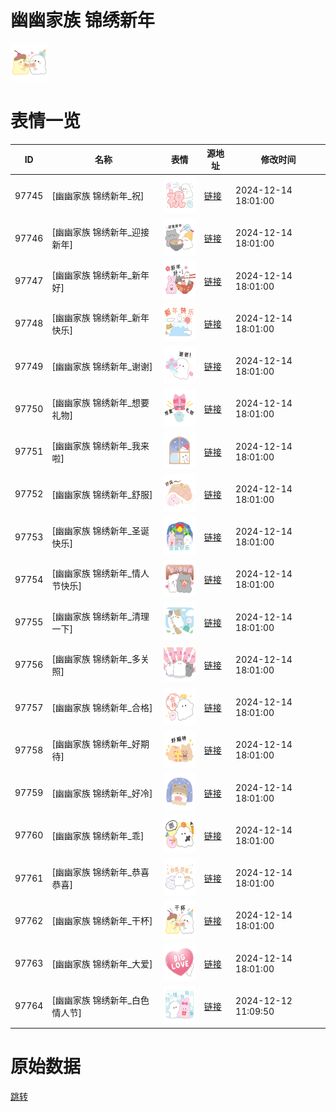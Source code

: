 # 幽幽家族 锦绣新年

<img src="./cover.png" height="60" alt="cover" />

# 表情一览

|ID|名称|表情|源地址|修改时间|
|----|----|----|----|----|
|97745|[幽幽家族 锦绣新年_祝]|<img src="./pic/097745_%5B幽幽家族 锦绣新年_祝%5D.png" height="60" alt="祝"/>|[链接](https://i0.hdslb.com/bfs/garb/4d09f8d39a042635d1478abf18d5b5f3bc3af1a2.png)|2024-12-14 18:01:00|
|97746|[幽幽家族 锦绣新年_迎接新年]|<img src="./pic/097746_%5B幽幽家族 锦绣新年_迎接新年%5D.png" height="60" alt="迎接新年"/>|[链接](https://i0.hdslb.com/bfs/garb/820d2133ba59a4c7f3ba66d10e1f956da189926b.png)|2024-12-14 18:01:00|
|97747|[幽幽家族 锦绣新年_新年好]|<img src="./pic/097747_%5B幽幽家族 锦绣新年_新年好%5D.png" height="60" alt="新年好"/>|[链接](https://i0.hdslb.com/bfs/garb/5ffd09c082c95908fa15301537daf7876f9f1a98.png)|2024-12-14 18:01:00|
|97748|[幽幽家族 锦绣新年_新年快乐]|<img src="./pic/097748_%5B幽幽家族 锦绣新年_新年快乐%5D.png" height="60" alt="新年快乐"/>|[链接](https://i0.hdslb.com/bfs/garb/d312d10bc3cafd234f9869da72da0f13b5783112.png)|2024-12-14 18:01:00|
|97749|[幽幽家族 锦绣新年_谢谢]|<img src="./pic/097749_%5B幽幽家族 锦绣新年_谢谢%5D.png" height="60" alt="谢谢"/>|[链接](https://i0.hdslb.com/bfs/garb/42500a8cfabb52263bfd2fd3d9f7d2a9e9cf1423.png)|2024-12-14 18:01:00|
|97750|[幽幽家族 锦绣新年_想要礼物]|<img src="./pic/097750_%5B幽幽家族 锦绣新年_想要礼物%5D.png" height="60" alt="想要礼物"/>|[链接](https://i0.hdslb.com/bfs/garb/3c8faf3488ac25c1a366e4affded1985aadc54d1.png)|2024-12-14 18:01:00|
|97751|[幽幽家族 锦绣新年_我来啦]|<img src="./pic/097751_%5B幽幽家族 锦绣新年_我来啦%5D.png" height="60" alt="我来啦"/>|[链接](https://i0.hdslb.com/bfs/garb/b7cdbd5201da92f83fa930f5f5759fc65ce4ca2c.png)|2024-12-14 18:01:00|
|97752|[幽幽家族 锦绣新年_舒服]|<img src="./pic/097752_%5B幽幽家族 锦绣新年_舒服%5D.png" height="60" alt="舒服"/>|[链接](https://i0.hdslb.com/bfs/garb/1eaa79aef240596a1777f8a42be12aaf148f4375.png)|2024-12-14 18:01:00|
|97753|[幽幽家族 锦绣新年_圣诞快乐]|<img src="./pic/097753_%5B幽幽家族 锦绣新年_圣诞快乐%5D.png" height="60" alt="圣诞快乐"/>|[链接](https://i0.hdslb.com/bfs/garb/04586c09e072aea8fc284e22a7e25c197443442a.png)|2024-12-14 18:01:00|
|97754|[幽幽家族 锦绣新年_情人节快乐]|<img src="./pic/097754_%5B幽幽家族 锦绣新年_情人节快乐%5D.png" height="60" alt="情人节快乐"/>|[链接](https://i0.hdslb.com/bfs/garb/5c24f315067336c52f4d7f400bc893126811ac15.png)|2024-12-14 18:01:00|
|97755|[幽幽家族 锦绣新年_清理一下]|<img src="./pic/097755_%5B幽幽家族 锦绣新年_清理一下%5D.png" height="60" alt="清理一下"/>|[链接](https://i0.hdslb.com/bfs/garb/f9b4c18a36f10489692ef48c00acfa066b73e86a.png)|2024-12-14 18:01:00|
|97756|[幽幽家族 锦绣新年_多关照]|<img src="./pic/097756_%5B幽幽家族 锦绣新年_多关照%5D.png" height="60" alt="多关照"/>|[链接](https://i0.hdslb.com/bfs/garb/ba9be86c760c2047032d394ae94b02ccd108004f.png)|2024-12-14 18:01:00|
|97757|[幽幽家族 锦绣新年_合格]|<img src="./pic/097757_%5B幽幽家族 锦绣新年_合格%5D.png" height="60" alt="合格"/>|[链接](https://i0.hdslb.com/bfs/garb/3ea2e162f0e23bdba15b8c97bf4882dfe3b0a735.png)|2024-12-14 18:01:00|
|97758|[幽幽家族 锦绣新年_好期待]|<img src="./pic/097758_%5B幽幽家族 锦绣新年_好期待%5D.png" height="60" alt="好期待"/>|[链接](https://i0.hdslb.com/bfs/garb/1dbe12297d01fbcab23c1911989327f18620224e.png)|2024-12-14 18:01:00|
|97759|[幽幽家族 锦绣新年_好冷]|<img src="./pic/097759_%5B幽幽家族 锦绣新年_好冷%5D.png" height="60" alt="好冷"/>|[链接](https://i0.hdslb.com/bfs/garb/bad2d22725cc71b0c811e19e57253d0d5c702002.png)|2024-12-14 18:01:00|
|97760|[幽幽家族 锦绣新年_乖]|<img src="./pic/097760_%5B幽幽家族 锦绣新年_乖%5D.png" height="60" alt="乖"/>|[链接](https://i0.hdslb.com/bfs/garb/fb69a57c70e723bbd8173186d01d8db60188f0f7.png)|2024-12-14 18:01:00|
|97761|[幽幽家族 锦绣新年_恭喜恭喜]|<img src="./pic/097761_%5B幽幽家族 锦绣新年_恭喜恭喜%5D.png" height="60" alt="恭喜恭喜"/>|[链接](https://i0.hdslb.com/bfs/garb/5277ec1ad04550d14c1a64637d09d132a81df979.png)|2024-12-14 18:01:00|
|97762|[幽幽家族 锦绣新年_干杯]|<img src="./pic/097762_%5B幽幽家族 锦绣新年_干杯%5D.png" height="60" alt="干杯"/>|[链接](https://i0.hdslb.com/bfs/garb/5b8565530f1f389bd6e35ec4ad83c69330480c4d.png)|2024-12-14 18:01:00|
|97763|[幽幽家族 锦绣新年_大爱]|<img src="./pic/097763_%5B幽幽家族 锦绣新年_大爱%5D.png" height="60" alt="大爱"/>|[链接](https://i0.hdslb.com/bfs/garb/df0921e538a7991bfb51886dfecb234d29e8369f.png)|2024-12-14 18:01:00|
|97764|[幽幽家族 锦绣新年_白色情人节]|<img src="./pic/097764_%5B幽幽家族 锦绣新年_白色情人节%5D.png" height="60" alt="白色情人节"/>|[链接](https://i0.hdslb.com/bfs/garb/8bf676e9fccad2aa830a8e971ee75c5f6c81b6f2.png)|2024-12-12 11:09:50|

# 原始数据

[跳转](./raw.json)


